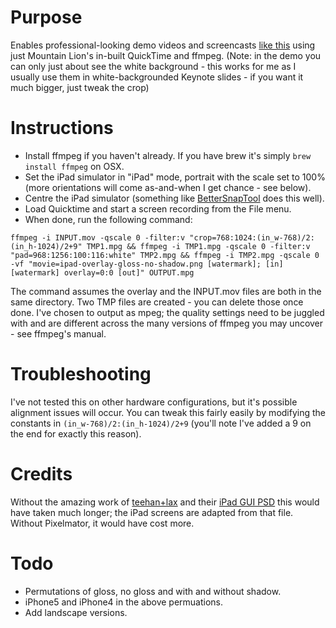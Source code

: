 # Purpose

Enables professional-looking demo videos and screencasts [like this](http://www.youtube.com/watch?v=nqPxq7RhDIU) using just Mountain Lion's in-built QuickTime and ffmpeg. (Note: in the demo you can only just about see the white background - this works for me as I usually use them in white-backgrounded Keynote slides - if you want it much bigger, just tweak the crop)

# Instructions

- Install ffmpeg if you haven't already. If you have brew it's simply `brew install ffmpeg` on OSX.
- Set the iPad simulator in "iPad" mode, portrait with the scale set to 100% (more orientations will come as-and-when I get chance - see below).
- Centre the iPad simulator (something like [BetterSnapTool](https://itunes.apple.com/gb/app/bettersnaptool/id417375580?mt=12) does this well).
- Load Quicktime and start a screen recording from the File menu.
- When done, run the following command:


```
ffmpeg -i INPUT.mov -qscale 0 -filter:v "crop=768:1024:(in_w-768)/2:(in_h-1024)/2+9" TMP1.mpg && ffmpeg -i TMP1.mpg -qscale 0 -filter:v "pad=968:1256:100:116:white" TMP2.mpg && ffmpeg -i TMP2.mpg -qscale 0 -vf "movie=ipad-overlay-gloss-no-shadow.png [watermark]; [in][watermark] overlay=0:0 [out]" OUTPUT.mpg
```

The command assumes the overlay and the INPUT.mov files are both in the same directory. Two TMP files are created - you can delete those once done. I've chosen to output as mpeg; the quality settings need to be juggled with and are different across the many versions of ffmpeg you may uncover - see ffmpeg's manual.


# Troubleshooting

I've not tested this on other hardware configurations, but it's possible alignment issues will occur. You can tweak this fairly easily by modifying the constants in `(in_w-768)/2:(in_h-1024)/2+9` (you'll note I've added a 9 on the end for exactly this reason).


# Credits

Without the amazing work of [teehan+lax](http://www.teehanlax.com) and their [iPad GUI PSD](http://www.teehanlax.com/tools/ipad/) this would have taken much longer; the iPad screens are adapted from that file. Without Pixelmator, it would have cost more.


# Todo

- Permutations of gloss, no gloss and with and without shadow.
- iPhone5 and iPhone4 in the above permuations.
- Add landscape versions.